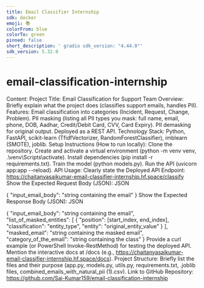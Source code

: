 ```yaml
---
title: Email Classifier Internship
sdk: docker
emoji: 📚
colorFrom: blue
colorTo: green
pinned: false
short_description: ' gradio sdk_version: "4.44.0"'
sdk_version: 5.32.0
---
```

# email-classification-internship


Content:
Project Title: Email Classification for Support Team
Overview: Briefly explain what the project does (classifies support emails, handles PII).
Features:
Email classification into categories (Incident, Request, Change, Problem).
PII masking (listing all PII types you mask: full name, email, phone, DOB, Aadhar, Credit/Debit Card, CVV, Card Expiry).
PII demasking for original output.
Deployed as a REST API.
Technology Stack: Python, FastAPI, scikit-learn (TfidfVectorizer, RandomForestClassifier), imblearn (SMOTE), joblib.
Setup Instructions (How to run locally):
Clone the repository.
Create and activate a virtual environment (python -m venv venv, .\venv\Scripts\activate).
Install dependencies (pip install -r requirements.txt).
Train the model (python models.py).
Run the API (uvicorn app:app --reload).
API Usage:
Clearly state the Deployed API Endpoint: https://chaitanyasaikumar-email-classifier-internship.hf.space/classify
Show the Expected Request Body (JSON):
JSON

{
  "input_email_body": "string containing the email"
}
Show the Expected Response Body (JSON):
JSON

{
  "input_email_body": "string containing the email",
  "list_of_masked_entities": [
    {
      "position": [start_index, end_index],
      "classification": "entity_type",
      "entity": "original_entity_value"
    }
  ],
  "masked_email": "string containing the masked email",
  "category_of_the_email": "string containing the class"
}
Provide a curl example (or PowerShell Invoke-RestMethod) for testing the deployed API.
Mention the interactive docs at /docs (e.g., https://chaitanyasaikumar-email-classifier-internship.hf.space/docs).
Project Structure: Briefly list the files and their purpose (app.py, models.py, utils.py, requirements.txt, .joblib files, combined_emails_with_natural_pii (1).csv).
Link to GitHub Repository: https://github.com/Sai-Kumar159/email-classification-internship
